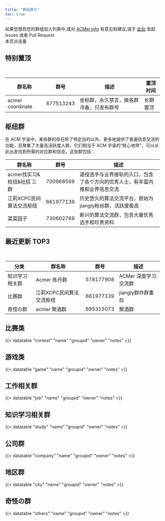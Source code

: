 ```yaml
---
title: "群组索引"
toc: true
---
```


如果您想将您的群组加入列表中,或对 [ACMer.info](https://acmer.info/) 有意见和建议,请于 [此处](https://github.com/acmerindex/acmer-info) 发起 Issues 或者 Pull Request
<br/>
<span>本页点击量<span id="busuanzi_value_page_pv"></span>
<br/>

## 特别置顶

<br/>

| 群名称 | 群号 | 描述 | 置顶时间 |
| ---------------- | --------- | -------- | -------- |
| acmer coordinate | 677513243 | 坐标群，永久禁言，做各群冷备，只发布群号 | 长期置顶 |

## 枢纽群

在 ACM 宇宙中，某些群的存在除了特定目的以外，更多地提供了普遍信息交流的功能，且聚集了大量高活跃度人群。它们相当于 ACM 宇宙的“核心地带”，可以从此出发找到所需的对应群和信息。这些群包括：
<br/>

| 群名称 | 群号 | 描述 |
| ---------------- | --------- | -------- |
| acmer找实习&校招&社招 三群 | 700968569 | 退役选手与业界接轨的入口，包含了各个方向的优秀人士，有丰富内推和业界信息交流 |
| 江莉XCPC民间算法交流枢纽 | 661977139 | 历史悠久的算法交流平台，原始为jiangly粉丝群，活跃度极高 |
| 菜菜园子 | 730602769 | 新兴的算法交流群，包含大量优秀选手和珍贵资料 |

## 最近更新 TOP3

<br/>

| 分类 | 群名称 | 群号 | 描述 |
| -------------- | ---------------- | --------- | -------- |
| 知识学习相关群 | Acmer 炼丹群 | 578177908 | ACMer 深度学习交流群 |
| 比赛群 | 江莉XCPC民间算法交流枢纽 | 661977139 | jiangly群炸群重拉 |
| 奇怪の群 | acmer 聚酒群 | 695315073| 聚酒群 |

## 比赛类

{{< datatable "contest" "name" "groupid" "owner" "notes" >}}

## 游戏类

{{< datatable "game" "name" "groupid" "owner" "notes" >}}

## 工作相关群

{{< datatable "job" "name" "groupid" "owner" "notes" >}}

## 知识学习相关群

{{< datatable "study" "name" "groupid" "owner" "notes" >}}

## 公司群

{{< datatable "company" "name" "groupid" "owner" "notes" >}}

## 地区群

{{< datatable "city" "name" "groupid" "owner" "notes" >}}

## 奇怪の群

{{< datatable "others" "name" "groupid" "owner" "notes" >}}
